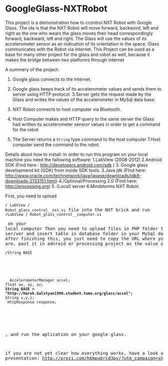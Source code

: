 GoogleGlass-NXTRobot
====================

This project is a demonstration how to ccontrol NXT Robot with Google Glass.
The ida is that the NXT Robot will move forward, backword, left and right as the one who wears the glass moves
their head correspondingly forward, backward, left and right.
The Glass will use the values of its accelerometer sensor as an indication of its orientation in the space.
Glass communicates with the Robot via internet. 
This Project can be used as a base for many other project for the glass and robot as well, because it makes the bridge between two platforms through internet


A summery of the project:
  1. Google glass connects to the Internet.
  2. Google glass keeps track of its accelerometer values and sends them to server using HTTP protocol. 
  3.Server gets the request made by the Glass and writes the values of the accelerometer in MySql data base.

  4. NXT Robot connects to host computer via Bluetooth.
  5. Host Computer makes and HTTP query to the same server the Glass had written its accelerometer sensror values in order       to get a command for the robot
  6. The Server returns a <code>String</code> type command to the host computer
  7.Host computer send the command to the robot.


Details about how to install:
  In order to run this program on your local machine you need the fallowing software:
      1.LabVIew (2008-2012)
      2.Android SDK (Find here : http://developers.android.com/sdk )
      3. Google glass developmend kit (GDK) from inside SDK tools.
      3.Java jdk (FInd here: http://www.oracle.com/technetwork/java/javase/downloads/jdk8-downloads-2133151.html)
      4./Optional/Processing 2.0 (Find here: http://processing.org)
      5. (Local) server
      6.Mindstorms NXT Robot.
      
  First, you need to upload <pre><code>/ LabView / Robot_glass_control__nxt.vi</code> file into the NXT brick and run  <code>/LabView / Robot_glass_control__computer.vi</code><pre> on your local computer
  Then you need to upload files in PHP folder to your ser/ver and insert table in database folder in your MySql database.
  After finishing this, you just need to copy the URL where your PHP files are, past it in adnroid or processing project as the value of <pre><code>/String BASE</code></pre>
  
  <pre><code>
  AccelerometerManager accel;
float ax, ay, az;
<b>String BASE = "http://Narek.Galstyan1996.student.tumo.org/glass/accel";</b>
String x,y,z;
 HttpResponse response;

  </code></pre>
  
  
  , and run the aplication on your google glass.
  
 
if you are not yet clear how everything works, have a look at  this presentation:
http://prezi.com/h6mpu6rcd3py/?utm_campaign=share&utm_medium=copy
